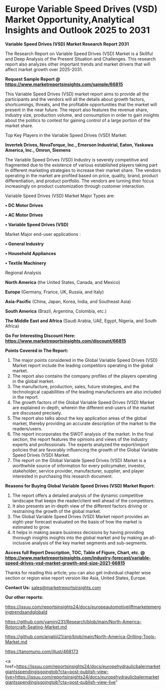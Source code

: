# Europe Variable Speed Drives (VSD) Market Opportunity,Analytical Insights and Outlook 2025 to 2031

<strong>Variable Speed Drives (VSD) Market Research Report 2031</strong>

The Research Report on Variable Speed Drives (VSD) Market is a Skillful and Deep Analysis of the Present Situation and Challenges. This research report also analyzes other important trends and market drivers that will affect market growth over 2025-2031.

<strong>Request Sample Report @ <a href=https://www.marketreportsinsights.com/sample/66815>https://www.marketreportsinsights.com/sample/66815</a></strong>

This Variable Speed Drives (VSD) market report aims to provide all the participants and the vendors will all the details about growth factors, shortcomings, threats, and the profitable opportunities that the market will present in the near future. The report also features the revenue share, industry size, production volume, and consumption in order to gain insights about the politics to contest for gaining control of a large portion of the market share.

Top Key Players in the Variable Speed Drives (VSD) Market:

<strong>Invertek Drives, NovaTorque, Inc., Emerson Industrial, Eaton, Yaskawa America, Inc., Omron, Siemens</strong>

The Variable Speed Drives (VSD) Industry is severely competitive and fragmented due to the existence of various established players taking part in different marketing strategies to increase their market share. The vendors operating in the market are profiled based on price, quality, brand, product differentiation, and product portfolio. The vendors are turning their focus increasingly on product customization through customer interaction.

Variable Speed Drives (VSD) Market Major Types are:

<strong>• DC Motor Drives

• AC Motor Drives

• Variable Speed Drives (VSD)</strong>

Market Major end-user applications :

<strong>• General Industry

• Household Appliances

• Textile Machinery</strong>

Regional Analysis

</u><strong><b>North America</b></strong> (the United States, Canada, and Mexico)

<strong><b>Europe </b></strong>(Germany, France, UK, Russia, and Italy)

<strong><b>Asia-Pacific</b></strong> (China, Japan, Korea, India, and Southeast Asia)

<strong><b>South America</b></strong> (Brazil, Argentina, Colombia, etc.)

<strong><b>The Middle East and Africa</b></strong> (Saudi Arabia, UAE, Egypt, Nigeria, and South Africa)

<strong>Go For Interesting Discount Here: <a href=https://www.marketreportsinsights.com/discount/66815>https://www.marketreportsinsights.com/discount/66815</a></strong>

<strong>Points Covered in The Report:</strong>
<ol>
  <li>The major points considered in the Global Variable Speed Drives (VSD) Market report include the leading competitors operating in the global market.</li>
  <li>The report also contains the company profiles of the players operating in the global market.</li>
  <li>The manufacture, production, sales, future strategies, and the technological capabilities of the leading manufacturers are also included in the report.</li>
  <li>The growth factors of the Global Variable Speed Drives (VSD) Market are explained in-depth, wherein the different end-users of the market are discussed precisely.</li>
  <li>The report also talks about the key application areas of the global market, thereby providing an accurate description of the market to the readers/users.</li>
  <li>The report incorporates the SWOT analysis of the market. In the final section, the report features the opinions and views of the industry experts and professionals. The experts analyzed the export/import policies that are favorably influencing the growth of the Global Variable Speed Drives (VSD) Market.</li>
  <li>The report on the Global Variable Speed Drives (VSD) Market is a worthwhile source of information for every policymaker, investor, stakeholder, service provider, manufacturer, supplier, and player interested in purchasing this research document.</li>
</ol>
<strong>Reasons for Buying Global Variable Speed Drives (VSD) Market Report:</strong>

<ol>
  <li>The report offers a detailed analysis of the dynamic competitive landscape that keeps the reader/client well ahead of the competitors.</li>
  <li>It also presents an in-depth view of the different factors driving or restraining the growth of the global market.</li>
  <li>The Global Variable Speed Drives (VSD) Market report provides an eight-year forecast evaluated on the basis of how the market is estimated to grow.</li>
  <li>It helps in making aware business decisions by having providing thorough insights insights into the global market and by making an all-inclusive analysis of the key market segments and sub-segments.</li>
</ol>
<strong>Access full Report Description, TOC, Table of Figure, Chart, etc. @ <a href=https://www.marketreportsinsights.com/industry-forecast/variable-speed-drives-vsd-market-growth-and-size-2021-66815>https://www.marketreportsinsights.com/industry-forecast/variable-speed-drives-vsd-market-growth-and-size-2021-66815</a></strong>


Thanks for reading this article; you can also get individual chapter wise section or region wise report version like Asia, United States, Europe.

<strong>Contact Us:</strong>
sales@marketreportsinsights.com

<strong>Our other reports:</strong>

<a href=https://issuu.com/reportsinsights24/docs/europeautomotiveliftmarketemergingtrendsandglobald>https://issuu.com/reportsinsights24/docs/europeautomotiveliftmarketemergingtrendsandglobald</a>

<a href=https://github.com/yamini231/Research/blob/main/North-America-Rotorcraft-Seating-Market.md>https://github.com/yamini231/Research/blob/main/North-America-Rotorcraft-Seating-Market.md</a>

<a href=https://github.com/anjaliiii21/anjj/blob/main/North-America-Drilling-Tools-Market.md>https://github.com/anjaliiii21/anjj/blob/main/North-America-Drilling-Tools-Market.md</a>

<a href=https://tanomuno.com/illust/468173>https://tanomuno.com/illust/468173</a>

<a href=https://issuu.com/reportsinsights24/docs/europehydraulicbalermarketgiantsspendingisgoingtob?cta=post-publish-view-live>https://issuu.com/reportsinsights24/docs/europehydraulicbalermarketgiantsspendingisgoingtob?cta=post-publish-view-live</a>"
